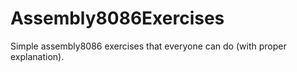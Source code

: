 # Assembly8086Exercises
Simple assembly8086 exercises that everyone can do (with proper explanation).
